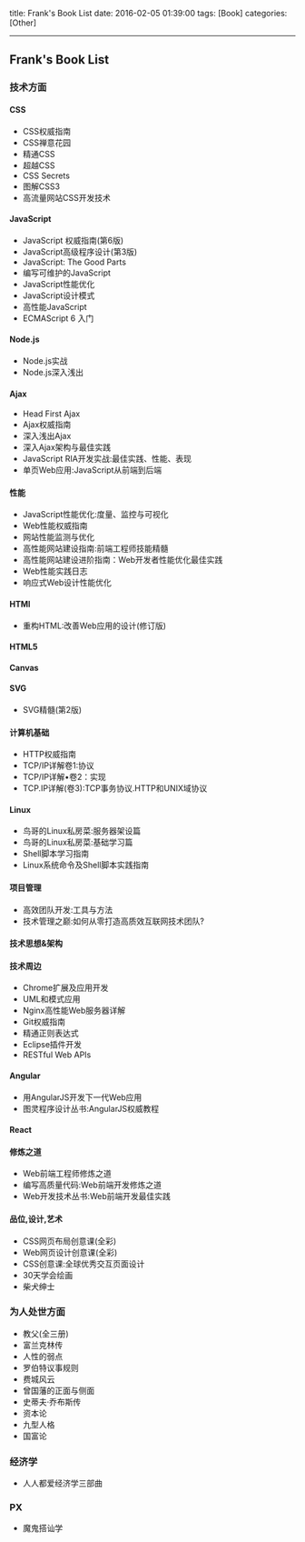 title: Frank's Book List
date: 2016-02-05 01:39:00
tags: [Book]
categories: [Other]

---

## Frank's Book List
### 技术方面

#### CSS
 + CSS权威指南
 + CSS禅意花园
 + 精通CSS
 + 超越CSS
 + CSS Secrets
 + 图解CSS3
 + 高流量网站CSS开发技术

#### JavaScript
 + JavaScript 权威指南(第6版)
 + JavaScript高级程序设​计(第3版)
 + JavaScript: The Good Parts
 + 编写可维护的JavaScrip​t
 + JavaScript性能优化
 + JavaScript设计模式
 + 高性能JavaScript
 + ECMAScript 6 入门
 
#### Node.js
 + Node.js实战
 + Node.js深入浅出
 
#### Ajax
 + Head First Ajax
 + Ajax权威指南
 + 深入浅出Ajax
 + 深入Ajax架构与最佳实践
 + JavaScript RIA开发实战:最佳实践、性能、表现
 + 单页Web应用:JavaScr​ipt从前端到后端

#### 性能
 + JavaScript性能优化:度量、监控与可视化
 + Web性能权威指南
 + 网站性能监测与优化
 + 高性能网站建设指南:前端工程师​技能精髓
 + 高性能网站建设进阶指南：Web开发者性能优化最佳实践
 + Web性能实践日志
 + 响应式Web设计性能优化
 
#### HTMl
 + 重构HTML:改善Web应用的设计(修订版)
 
#### HTML5
#### Canvas
#### SVG
 + SVG精髓(第2版)

#### 计算机基础
 + HTTP权威指南
 + TCP/IP详解卷1:协议
 + TCP/IP详解•卷2：实现
 + TCP.IP详解(卷3):TC​P事务协议.HTTP和UNIX​域协议

#### Linux
 + 鸟哥的Linux私房菜:服务器​架设篇
 + 鸟哥的Linux私房菜:基础学​习篇
 + Shell脚本学习指南
 + Linux系统命令及Shell脚本实践指南

#### 项目管理
 + 高效团队开发:工具与方法
 + 技术管理之巅:如何从零打造高质​效互联网技术团队?

#### 技术思想&架构

#### 技术周边
 + Chrome扩展及应用开发
 + UML和模式应用
 + Nginx高性能Web服务器详​解
 + Git权威指南
 + 精通正则表达式
 + Eclipse插件开发
 + RESTful Web APIs

#### Angular
 + 用AngularJS开发下一代​Web应用
 + 图灵程序设计丛书:Angula​rJS权威教程
 
#### React

#### 修炼之道
 + Web前端工程师修炼之道
 + 编写高质量代码:Web前端开发​修炼之道
 + Web开发技术丛书:Web前端​开发最佳实践

#### 品位,设计,艺术
 + CSS网页布局创意课(全彩)
 + Web网页设计创意课(全彩)
 + CSS创意课:全球优秀交互页面设计
 + 30天学会绘画
 + 柴犬绅士

### 为人处世方面
 + 教父(全三册)
 + 富兰克林传
 + 人性的弱点
 + 罗伯特议事规则
 + 费城风云
 + 曾国藩的正面与侧面
 + 史蒂夫·乔布斯传
 + 资本论
 + 九型人格
 + 国富论
 
### 经济学
 + 人人都爱经济学三部曲
 
### PX
 + 魔鬼搭讪学